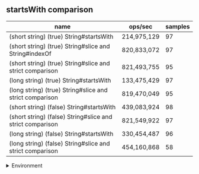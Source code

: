 ## startsWith comparison

|name|ops/sec|samples|
|-|-|-|
|(short string) (true) String#startsWith|214,975,129|97|
|(short string) (true) String#slice and String#indexOf|820,833,072|97|
|(short string) (true) String#slice and strict comparison|821,493,755|95|
|(long string) (true) String#startsWith|133,475,429|97|
|(long string) (true) String#slice and strict comparison|819,470,049|95|
|(short string) (false) String#startsWith|439,083,924|98|
|(short string) (false) String#slice and strict comparison|821,549,922|97|
|(long string) (false) String#startsWith|330,454,487|96|
|(long string) (false) String#slice and strict comparison|454,160,868|58|


<details>
<summary>Environment</summary>

* __Machine:__ linux x64 | 4 vCPUs | 15.6GB Mem
* __Run:__ Tue Apr 23 2024 13:54:04 GMT+0000 (Coordinated Universal Time)
</details>

<!--
{"environment":{"platform":"linux","arch":"x64","cpus":4,"totalMemory":15.606494903564453},"benchmarks":[{"name":"(short string) (true) String#startsWith","opsSec":214975128.98975956,"samples":6},{"name":"(short string) (true) String#slice and String#indexOf","opsSec":820833071.6695398,"samples":7},{"name":"(short string) (true) String#slice and strict comparison","opsSec":821493755.2231146,"samples":7},{"name":"(long string) (true) String#startsWith","opsSec":133475428.7395774,"samples":6},{"name":"(long string) (true) String#slice and strict comparison","opsSec":819470048.9293298,"samples":8},{"name":"(short string) (false) String#startsWith","opsSec":439083923.6446073,"samples":6},{"name":"(short string) (false) String#slice and strict comparison","opsSec":821549921.9110488,"samples":7},{"name":"(long string) (false) String#startsWith","opsSec":330454486.84421957,"samples":6},{"name":"(long string) (false) String#slice and strict comparison","opsSec":454160868.14167017,"samples":7}]}-->

